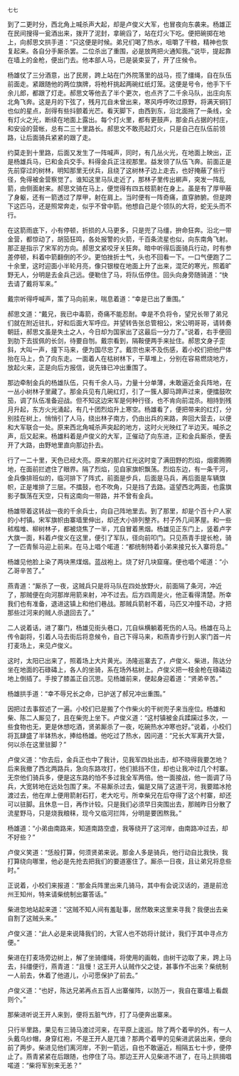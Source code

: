     七七 

   到了二更时分，西北角上喊杀声大起，却是卢俊义大军，也冒夜向东袭来。杨雄正在民间搜得一瓮酒出来，拨开了泥封，拿碗舀了，站在灯火下吃。便把碗掷在地上，向郝思文拱手道：“只这便是时候。弟兄们喝了热水，咀嚼了干粮，精神也恢复起来。各自分手厮杀罢。二位杀出了重围，必是放两把火通知我。”说毕，提起靠在墙上的金枪，便出门去。他本部人马，已是装束妥了，开了庄候令。

   杨雄仗了三分酒意，出了民房，跨上站在门外院落里的战马，揽了缰绳，自在队伍前面走。紧跟随他的两位旗牌，将枪杆挑起两碗红纸灯笼。这便是号令，他手下千余儿郎，都跟了灯走。郝思文等他去了半个更次，也点齐了二千余马队，出庄向东北角飞奔。这是月的下弦了，残月兀自未曾出来，寒风呼呼吹过原野，将满天铜钉也似的星点，刮得有些抖颤着光芒。看天脚下，由西到东，沿北面拖了一条线，全有灯火之光，断续在地面上露出。每个灯火里，都有更鼓声，那金兵占据的村庄，和安设的营帐，总有二三十里路长。郝思文不敢亮起灯火，只是自己在队伍前领路，让后面骑兵紧紧的跟了走。

   约莫走到十里路，后面又发生了一阵喊声，同时，有几丛火光，在地面上映出，正是杨雄兵马，已和金兵交手。料得金兵正注视那里。益发领了队伍飞奔。前面正是先前穿过的树林，明知那里无伏兵，且绕了这树林子边上走去，也好掩蔽了些行径，免得被金营察觉了。谁知这里马队走近了，那林子里传出梆声，突发一阵乱箭，由侧面射来。郝思文骑在马上，便觉得有四五枝箭射在身上。虽是有了厚甲蔽了身躯，还有一箭透过了厚甲，射在肩上。当时便有一阵奇痛，直穿肺腑。但是跨下这匹马，还是照常奔走，似乎不曾中箭。他想自己是个领队的大将，蛇无头而不行。

   在这箭雨底下，小有停顿，折损的人马更多，只是兜了马缰，拚命狂奔。沿北一带金营，都惊动了，胡笳狂鸣，各处报警的火箭，千百条流星也似，向东南角飞射。那正是指示了宋军的方向。郝思文紧咬牙关狂奔。暗中听得后面骑兵行动，时有参差停顿，料着中箭翻倒的不少。更怕挫折士气，头也不回看一下。一口气便跑了二十余里，这时迎面小半轮月亮，像只银梭在地面上升了出来，混茫的寒光，照着旷野无人，分明是去金兵己远。便勒住了马，将队伍停住。回头向身旁随骑道：“快去请了戴将军来。”

   戴宗听得呼喊声，策了马向前来，喘息着道：“幸是已出了重围。”

   郝思文道：“戴兄，我已中毒箭，奇痛不能忍耐。幸是不负将令，望兄长带了弟兄们就在附近驻扎，好和后面大军呼应。并望转告张总管相公，宋公明哥哥，请转奏朝廷，郝思文虽是失土之人，今日却为国家出了这最后一分力了。”说着，右手便回到肋下去拔佩的长剑，待要自刎。戴宗看到，隔鞍便两手来扯住。郝思文身子歪斜，大叫一声，撞下马来，便为国尽忠了。戴宗也来不及伤感，着小校们把他尸体抬在马上，负了向东走。一面着人在枯树林下，干草堆上，分别在容易燃烧地方，放起火来，正是向后方报信，说先锋已冲出重围了。

   那边牵制金兵的杨雄队伍，只有千余人马，力量十分单薄，未敢逼近金兵阵地，在一丛小树林子里藏了。那金兵见有几碗红灯，引了一簇人脚马蹄声过来，便擂鼓吹笳，调了队伍准备迎战。但不知这边宋军是何种行径，也不肯向前混杀。相持到残月升起，东方火光涌起，有几十团烈焰升上寒空。杨雄看了，便把带来的红灯，分别挂在树上，悄悄引了人马，绕出林子南方，仍由出兵的来路，奔回大营去，以便和大军联合一处。原来西北角喊杀声突起的地方，这时火光映红了半边天。喊杀之声，后又起来。杨雄料着是卢俊义的大军，正催动了向东进，正和金兵厮杀，便丢开了大路，由野地里直向那边扑去。

   行了一二十里，天色已经大亮。原来的那片红光这时变了满田野的烈焰，烟雾腾腾地，在面前拦遮住了眼界。隔了烈焰，见自家旗帜飘荡。烈焰东边，有一条干河，金兵像排班似的，临河排下了阵式，前面是步兵，后面是马兵，再后面是车辆旗帜，正是堆排了三层。不擂鼓，也不吹角，只是挡了去路。遥望西北两面，也露旗影子飘荡在天空，只有这南向一带路，并不曾有金兵。

   杨雄带着这转战一夜的千余兵士，向自己阵地里去。到了那里，却是个百十户人家的小村镇。宋军旗帜由寨墙里伸出，却还大小排列整齐。村子外几间茅屋。和一些秫楷堆、柳树林子，都被烧焦了一半，兀自冒着黑烟。杨雄见正东门上，竖着卢字大旗一面，料着卢俊义在这里，便引了军队，径向前叩门。只见燕青手提长枪，骑了一匹青鬃马迎上前来。在马上唱个喏道：“都统制特着小弟来接兄长入寨将息。”

   杨雄见他脸上染了两块黑煤烟。蓝战袍上。烧了好几块窟窿。便也唱个喏道：“小乙哥辛苦了。”

   燕青道：“厮杀了一夜，这贼兵只是将马队在四处放野火，前面隔了条河，冲近了，那贼便在向河那岸用箭来射，冲不过去。后方四周是火，他正看得清楚。所幸我们也有准备，退进这镇上和他们巷战。那贼兵箭射不着，马匹又冲撞不动，才把那些过河来的贼人杀退回去了。”

   二人说着话，进了寨门，杨雄见街头巷口，兀自纵横躺着死伤的人马。杨雄在马上传令副将，引着人马去街后将息候令，自己下得马来，和燕青步行到人家门首一片打麦场上，来见卢俊义。

   这时，太阳已出来了，照着场上大片黄光。汤隆巡寨去了，卢俊义、柴进，陈达分坐在地面的石碌碡上，各人的坐骑，系在场外枯树上。卢俊义把一枝金枪在碌碡边地上倒插了。手按了膝盖正自沉思。见杨雄前来，便起身迎着道：“贤弟辛苦。”

   杨雄拱手道：“幸不辱兄长之命，已护送了郝兄冲出重围。”

   因把过去事叙述了一遍。小校们已是搬了个作柴火的干树兜子来当座位。杨雄和柴、陈二人厮见了，且在柴兜上坐下。卢俊义道：“这村镇被金兵蹂躏过多次，一些食物也无，更是休想吃酒，贤弟厮杀了一夜，吃碗热水冲寒也好。”说着，小校们将瓦肆盛了半钵热水，捧给杨雄。他吃过了热水，因问道：“兄长大军离开大营，何以杀在这里驻脚？”

   卢俊义道：“你去后，金兵正也中了我计，见我军四处出击，却不晓得我要怎地？后来我撤了西北两路兵，急向东路攻打，他们抵挡不住，却也让我冲过几个村寨。无奈他们骑兵多，便是这东路的怕不多过我全军两倍。他一面接战，他一面调了马兵，大宽转地在远处包围了来。不易厮杀过去，偏是又隔了这道干河，我要踏冰抢渡过去，他在岸上便用箭射石打，老大吃亏。所幸柴兄在后夺得了这个村寨，却还可以驻脚。且休息一日，再作计较。只是我们必须早日突围出去，那贼昨日分散了流星野马，只是烧我粮秣，现今又临河拦阵，分明是要困熬我。”

   杨雄道：“小弟由南路来，知道南路空虚，我等绕开了这河岸，由南路冲过去，却不好些？”

   卢俊义笑道：“恁般打算，何须贤弟来说。那金人多是骑兵，他行动自比我快，我打算绕向哪里，他必是先抢去把我们的要道塞住了。厮杀一日夜，且让弟兄将息些时。”

   正说着，小校们来报道：“那金兵阵里出来几骑马，其中有会说汉话的，道是前沧州王知州，特来请柴统制出寨答话。”

   柴进忽地站起来道：“这贼不知人间有羞耻事，居然敢来这里来寻我？我便出去亲自割了这贼头来。”

   卢俊义道：“此人必是来说降我们的，大官人也不妨将计就计，我们于其中寻点方便。”

   柴进在打麦场旁边树上，解了坐骑缰绳，将使用的画戟，由树干边取了来，跨上马去，抖缰便行，燕青道：“且慢！这王开人认贼作父之徒，甚事作不出来？柴统制一人前去，休着了他道儿，小可愿保护了前去。”

   卢俊义道：“也好，陈达兄弟再点五百人出寨催阵，以防万一，我自在寨墙上看觑则个。”

   那柴进听说王开人来到，便将五脏气炸，打了马便奔出寨来。

   只行半里路，果见有三骑马渡过河来，在平原上逡巡。除了两个着甲的外，有一人头戴乌纱帽，身穿红袍，不是王开人是兀谁？那两个着甲的见柴进武装出来，便向前了两步。柴进见他们离河岸，不到一箭远，自也不敢逼近，相隔五七十步，便停止了。燕青紧紧在后跟随，也停住了马。那边王开人见柴进不进了，在马上拱揖唱喏道：“柴将军别来无恙？”

